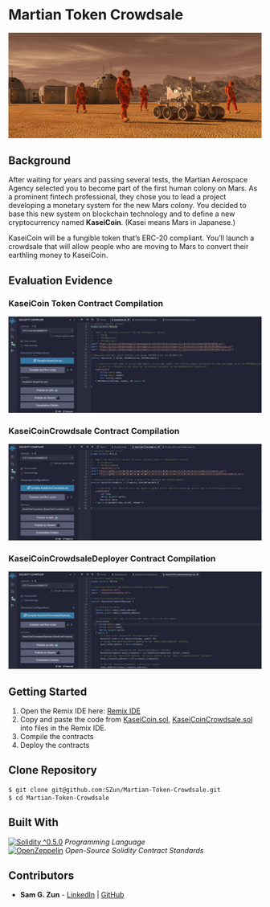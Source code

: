# Martian Token Crowdsale

![Mars](./assets/images/mars.png)

## Background

After waiting for years and passing several tests, the Martian Aerospace Agency selected you to become part of the first human colony on Mars. As a prominent fintech professional, they chose you to lead a project developing a monetary system for the new Mars colony. You decided to base this new system on blockchain technology and to define a new cryptocurrency named **KaseiCoin**. (Kasei means Mars in Japanese.)

KaseiCoin will be a fungible token that’s ERC-20 compliant. You’ll launch a crowdsale that will allow people who are moving to Mars to convert their earthling money to KaseiCoin.

## Evaluation Evidence

### KaseiCoin Token Contract Compilation
![KaseiCoin Token Contract Compiled](./assets/images/kasecoin_compiled.png)

### KaseiCoinCrowdsale Contract Compilation
![KaseiCoinCrowdsale Contract Compiled](./assets/images/kasecoincrowdsale_compiled.png)

### KaseiCoinCrowdsaleDeployer Contract Compilation
![KaseiCoinCrowdsaleDeployer Contract Compiled](./assets/images/kasecoincrowdsaledeployer_compiled.png)

## Getting Started

1. Open the Remix IDE here: [Remix IDE](https://remix.ethereum.org/)
2. Copy and paste the code from [KaseiCoin.sol](https://github.com/SZun/Martian-Token-Crowdsale/blob/main/contracts/KaseiCoin.sol), [KaseiCoinCrowdsale.sol](https://github.com/SZun/Martian-Token-Crowdsale/blob/main/contracts/KaseiCoinCrowdsale.sol) into files in the Remix IDE.
3. Compile the contracts
4. Deploy the contracts

## Clone Repository
```
$ git clone git@github.com:SZun/Martian-Token-Crowdsale.git
$ cd Martian-Token-Crowdsale
```

## Built With
[![Solidity ^0.5.0](https://img.shields.io/badge/Solidity-e6e6e6?style=for-the-badge&logo=solidity&logoColor=black)]([https://docs.soliditylang.org/en/latest/) *Programming Language* <br>
[![OpenZeppelin](https://img.shields.io/badge/OpenZeppelin-4E5EE4?logo=OpenZeppelin&logoColor=fff&style=for-the-badge)]([https://docs.soliditylang.org/en/latest/) *Open-Source Solidity Contract Standards*


## Contributors
- **Sam G. Zun** - [LinkedIn](https://www.linkedin.com/in/szun/) | [GitHub](https://github.com/SZun)
